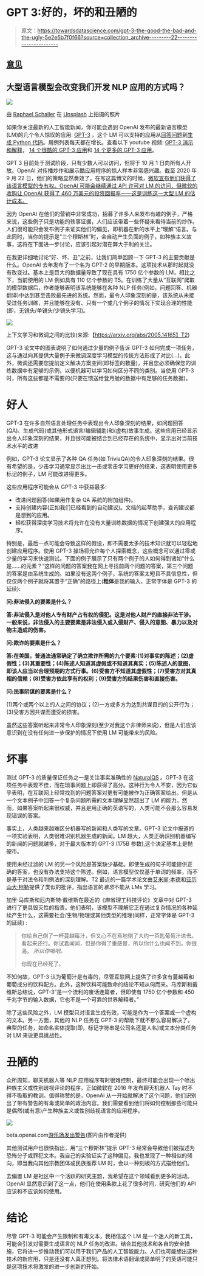 # GPT 3:好的，坏的和丑陋的

> 原文：<https://towardsdatascience.com/gpt-3-the-good-the-bad-and-the-ugly-5e2e5b7f0f66?source=collection_archive---------22----------------------->

## [意见](https://towardsdatascience.com/tagged/opinion)

## 大型语言模型会改变我们开发 NLP 应用的方式吗？

![](img/41198258312fe091c1523997b6bd84bc.png)

由 [Raphael Schaller](https://unsplash.com/@raphaelphotoch?utm_source=unsplash&utm_medium=referral&utm_content=creditCopyText) 在 [Unsplash](https://unsplash.com/s/photos/letters?utm_source=unsplash&utm_medium=referral&utm_content=creditCopyText) 上拍摄的照片

如果你关注最新的人工智能新闻，你可能会遇到 OpenAI 发布的最新语言模型(LM)的几个令人惊叹的应用: [GPT-3](https://beta.openai.com/) 。这个 LM 可以支持的应用从[回答问题](https://lacker.io/ai/2020/07/06/giving-gpt-3-a-turing-test.html)到[生成 Python 代码](https://www.youtube.com/watch?v=z8K07a2EIcE)。用例列表每天都在增长。查看以下 youtube 视频: [GPT-3 演示和解释](https://www.youtube.com/watch?v=8psgEDhT1MM)， [14 个很酷的 GPT-3 应用](https://www.youtube.com/watch?v=G6Z_S6hs29s)和 [14 个更多的 GPT-3 应用](https://www.youtube.com/watch?v=cpWEXQkpBFQ)。

GPT 3 目前处于测试阶段，只有少数人可以访问，但将于 10 月 1 日向所有人开放。OpenAI 对传播炒作和展示酷应用程序的惊人样本非常感兴趣。截至 2020 年 9 月 22 日，他们的策略显然奏效了。在写这篇博文的时候，[微软宣布他们获得了该语言模型的专有权。OpenAI 可能会继续通过 API 许可对 LM 的访问，但微软的收购让 OpenAI 获得了 460 万美元的投资回报率——这是训练这一大型 LM 的估计成本。](https://bdtechtalks.com/2020/09/24/microsoft-openai-gpt-3-license/)

因为 OpenAI 在他们的营销中非常成功，招募了许多人来发布有趣的例子，严格来说，这些例子只是功能的轶事证据，人们应该带着一些怀疑来看待当前的炒作。人们很可能只会发布例子来证实他们的偏见，即机器在新的水平上“理解”语言。与此同时，当你的提示是“三个穆斯林”时，会自动产生负面的例子，如种族主义故事，这将在下面进一步讨论，应该引起对潜在弊大于利的关注。

在我更详细地讨论“好、坏、丑”之前，让我们简单回顾一下 GPT-3 的主要贡献是什么。OpenAI 去年发布了一个名为 GPT-2 的早期版本。这项技术从那时起就没有改变过。基本上是巨大的数据量导致了现在具有 1750 亿个参数的 LM，相比之下，当前使用的 LM 例如具有 110 亿个参数的 T5。在训练了大量从“互联网”爬取的模型数据后，作者能够表明该系统能够在各种 NLP 任务(例如，问题回答、机器翻译)中达到甚至击败最先进的系统。然而，最令人印象深刻的是，该系统从未接受过任务训练，并且能够在没有、只有一个或几个例子的情况下实现合理的性能(即，无镜头/单镜头/少镜头学习)。

![](img/de62f7bad5eb9f90d0661a2f444e029d.png)

上下文学习和微调之间的比较(来源:【https://arxiv.org/abs/2005.14165】T2)

GPT-3 论文中的图表说明了如何通过少量的例子告诉 GPT-3 如何完成一项任务，这与通过向其提供大量例子来微调深度学习模型的传统方法形成了对比(…)。此外，微调还需要您提前定义解决方案空间(即标签的数量)，并且您必须确保您的训练数据中有足够的示例，以便机器可以学习如何区分不同的类别。当使用 GPT-3 时，所有这些都是不需要的(只要在馈送给登月舱的数据中有足够的任务数据)。

# **好人**

GPT-3 在许多自然语言处理任务中表现出令人印象深刻的结果，如问题回答(QA)、生成代码(或其他形式语言/编辑辅助)和(虚构)故事生成。这些应用已经显示出令人印象深刻的结果，并且很可能被结合到已经存在的系统中，显示出对当前技术水平的改进

例如，GPT-3 论文显示了各种 QA 任务(如 TriviaQA)的令人印象深刻的结果。很有希望的是，少击学习通常显示出比一击或零击学习更好的结果，这表明使用更多标记的例子，LM 可能改进得更多。

这些应用程序可能会从 GPT-3 中获益最多:

*   改进问题回答(如果用作复杂 QA 系统的附加组件)。
*   支持创建内容(正如我们已经看到的自动建议)。文档的起草助手，查询建议都是想到的应用。
*   轻松获得深度学习技术将允许在没有大量训练数据的情况下创建强大的应用程序。

特别是，最后一点可能会导致这样的假设，即不需要太多的技术知识就可以轻松地创建应用程序。使用 GPT-3 操场将允许每个人探索概念，这些概念可以通过零或少量的学习来快速测试。下面的例子展示了只有两个例子的人如何得到诸如“什么是……的元素？”这样的问题的答案我在网上寻找前两个问题的答案，第三个问题的答案是由系统生成的。如果没有这两个例子，系统的答案太短且不具信息性，但仅仅两个例子就将其置于“正确”的路径上(**粗体**是我的输入，正常字体是 GPT-3 的延续):

**问:非法侵入的要素是什么？**

**答:非法侵入是对他人专有财产占有权的侵犯。这是对他人财产的直接非法干涉。一般来说，非法侵入的主要要素是非法侵入或入侵财产、侵入的意图、暴力以及对物主造成的伤害。**

**问:欺诈的要素是什么？**

**答:在美国，普通法通常确定了确立欺诈所需的九个要素:(1)对事实的陈述；(2)虚假性；(3)其重要性；(4)陈述人知道其虚假或不知道其真实；(5)陈述人的意图，即该人应当以合理预期的方式行事。(6)受害方不知道其虚假性；(7)受害方对其真相的信赖；(8)受害方依此享有的权利；(9)受害方的结果伤害和直接伤害。**

**问:民事阴谋的要素是什么？**

(1)两个或两个以上的人之间的协议；(2)一方或多方为达到共谋目的的公开行为；(3)受害方因共谋而遭受的损害。

虽然这些答案听起来非常令人印象深刻(至少对我这个非律师来说)，但是人们应该意识到在没有任何进一步保护的情况下使用 LM 可能带来的风险。

# 坏事

测试 GPT-3 的质量保证任务之一是关注事实准确性的 [NaturalQS](https://www.mitpressjournals.org/doi/full/10.1162/tacl_a_00276) 。GPT-3 在这项任务中表现不佳，而在琐事问题上却获得了高分。这种行为令人不安，因为它似乎表明，在互联网上经常找到的问题答案对更有可能被作为正确答案给出。但是从一个文本例子中回答一个复杂问题所需的文本理解显然超出了 LM 的能力。然而，如果答案听起来很权威，并且是用正确的英语写的，人类可能不会那么容易发现错误的答案。

事实上，人类越来越难区分机器写的新闻和人类写的文章。GPT-3 论文中报道的一项实验表明，人类很难识别机器生成的新闻。LM 越大，人类正确识别机器编写的新闻的问题就越多，对于最大版本的 GPT-3 (175B 参数),这个决定基本上是抛硬币。

使用未经过滤的 LM 的另一个风险是答案缺少基础。即使生成的句子可能提供正确的答案，也没有办法支持这个陈述。例如，语言模型仅仅基于单词的频率，而不是基于对法令和判例法的深刻理解。T2 最近的一篇学术论文由[艾米丽·本德](http://faculty.washington.edu/ebender/)和[亚历山大·柯勒](http://www.coli.uni-saarland.de/~koller/)提供了类似的批评，指出语言的*意思*不能从 LMs 学习。

加里·马库斯和厄内斯特·戴维斯在最近的《麻省理工科技评论》文章中对 GPT-3 进行了更具毁灭性的指责。他们表明，该模型不理解它正在通过复杂情况的各种延续产生什么，这需要社会/生物/物理或其他类型的推理(同样，正常字体是 GPT-3 的延续) :

> 你给自己倒了一杯蔓越莓汁，但又心不在焉地倒了大约一茶匙葡萄汁进去。看起来还行。你试着闻闻，但是你得了重感冒，所以你什么也闻不到。你很渴。 *所以你喝吧。*
> 
> 你现在已经死了。

不知何故，GPT-3 认为葡萄汁是有毒的，尽管互联网上提供了许多含有蔓越莓和葡萄成分的饮料配方。此外，这种饮料可能致命的结论不知从何而来。马库斯和戴维斯总结说，GPT-3“是一个流利的废话连篇者，但即使有 1750 亿个参数和 450 千兆字节的输入数据，它也不是一个可靠的世界解释者。”

除了这些风险之外，LM 模型只对语言生成有效，可能是作为一个答案或一个虚构的文本。另一方面，其他的 NLP 任务在 GPT-3 的帮助下就不那么容易解决了。典型的任务，如命名实体提取(即，标记字符串是公司名还是人名)或文本分类任务对 LM 来说更具挑战性。

# 丑陋的

众所周知，聊天机器人等 NLP 应用程序有时很难控制，最终可能会出现一个喷出种族主义或性别歧视评论的程序，正如微软在 2016 年发布聊天机器人 Tay 时不得不吸取的教训。值得称赞的是，OpenAi 从一开始就解决了这个问题，他们识别出了带有警告的有毒或简单的政治内容。我们需要看到他们将如何控制那些可能只是偶然(或有意)产生种族主义或性别歧视语言的应用程序。

![](img/e6895f6e06738dbb6d0d9b3a155667c1.png)

beta.openai.com[游乐场发出警告](https://beta.openai.com/playground)(图片由作者提供)

其他测试用户也很快指出，用“三个穆斯林”提示 GPT-3 经常会导致他们被描述为恐怖分子或罪犯文本。我自己的实验证实了这种偏见，我也发现了一种相似的倾向，即当我向其他宗教团体或民族推荐 LM 时，会以一种刻板的方式描绘他们。

去偏置 LM 是社区中一个活跃的研究主题，我希望在这个领域看到更多的活动。OpenAI 显然意识到了这一点，他们在使用条款上花了很多时间，研究他们的 API 应该和不应该如何使用。

# 结论

尽管 GPT-3 可能会产生限制和有毒文本，我相信这个 LM 是一个迷人的新工具，可能会引发对需要生成语言的 NLP 任务的改进。结合其他技术和各自的安全措施，它将进一步推动我们可以用于我们产品的人工智能能力。人们也可能想出这种技术的新应用，只是还没有人真正想到。将法律术语翻译成简单明了的英语可能只是这项技术将激发的进一步创新的开始。